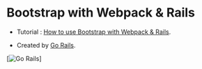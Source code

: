 # Bootstrap with Webpack & Rails

- Tutorial : [How to use Bootstrap with Webpack & Rails](https://gorails.com/episodes/how-to-use-bootstrap-with-webpack-and-rails/).

- Created by [Go Rails](https://gorails.com).

[![Go Rails](https://d2i2nj5el4wq1j.cloudfront.net/assets/logo-white-2ff3ecfb6b8f3c5bf9a6679ad0b135529dad66478a5dd89718935c798886a505.svg)]